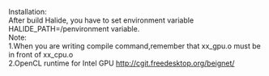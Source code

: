 Installation:  
After build Halide, you have to set environment variable HALIDE_PATH=/penvironment variable.  
Note:  
1.When you are writing compile command,remember that xx_gpu.o must be in front of xx_cpu.o  
2.OpenCL runtime for Intel GPU http://cgit.freedesktop.org/beignet/  
